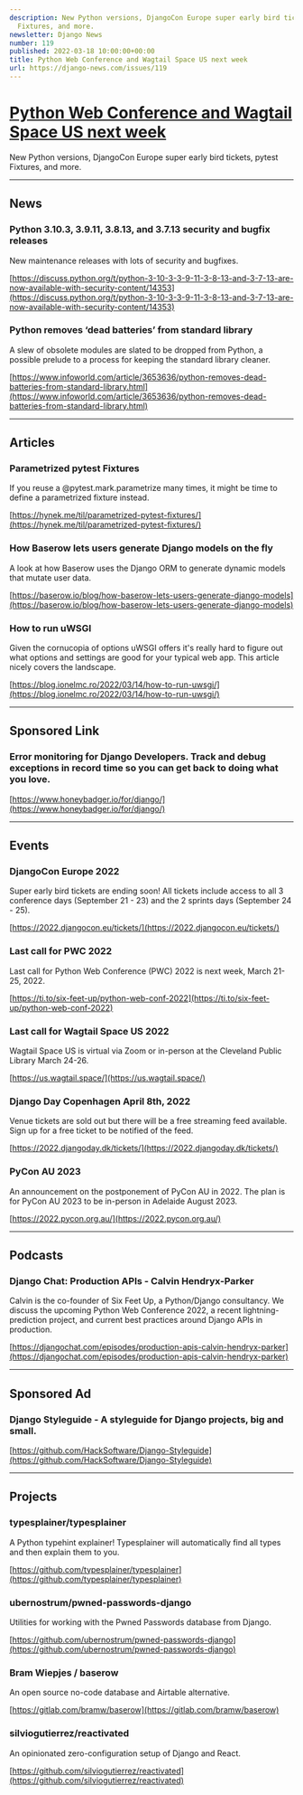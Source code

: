 ```yaml
---
description: New Python versions, DjangoCon Europe super early bird tickets, pytest
  Fixtures, and more.
newsletter: Django News
number: 119
published: 2022-03-18 10:00:00+00:00
title: Python Web Conference and Wagtail Space US next week
url: https://django-news.com/issues/119
---
```


# [Python Web Conference and Wagtail Space US next week](https://django-news.com/issues/119)

New Python versions, DjangoCon Europe super early bird tickets, pytest Fixtures, and more.

----

## News

### Python 3.10.3, 3.9.11, 3.8.13, and 3.7.13 security and bugfix releases

<p>New maintenance releases with lots of security and bugfixes.</p>

[https://discuss.python.org/t/python-3-10-3-3-9-11-3-8-13-and-3-7-13-are-now-available-with-security-content/14353](https://discuss.python.org/t/python-3-10-3-3-9-11-3-8-13-and-3-7-13-are-now-available-with-security-content/14353)

### Python removes ‘dead batteries’ from standard library

<p>A slew of obsolete modules are slated to be dropped from Python, a possible prelude to a process for keeping the standard library cleaner.</p>

[https://www.infoworld.com/article/3653636/python-removes-dead-batteries-from-standard-library.html](https://www.infoworld.com/article/3653636/python-removes-dead-batteries-from-standard-library.html)

----

## Articles

### Parametrized pytest Fixtures

<p>If you reuse a @pytest.mark.parametrize many times, it might be time to define a parametrized fixture instead.</p>

[https://hynek.me/til/parametrized-pytest-fixtures/](https://hynek.me/til/parametrized-pytest-fixtures/)

### How Baserow lets users generate Django models on the fly

<p>A look at how Baserow uses the Django ORM to generate dynamic models that mutate user data.</p>

[https://baserow.io/blog/how-baserow-lets-users-generate-django-models](https://baserow.io/blog/how-baserow-lets-users-generate-django-models)

### How to run uWSGI

<p>Given the cornucopia of options uWSGI offers it's really hard to figure out what options and settings are good for your typical web app. This article nicely covers the landscape.</p>

[https://blog.ionelmc.ro/2022/03/14/how-to-run-uwsgi/](https://blog.ionelmc.ro/2022/03/14/how-to-run-uwsgi/)

----

## Sponsored Link

### Error monitoring for Django Developers. Track and debug exceptions in record time so you can get back to doing what you love.

[https://www.honeybadger.io/for/django/](https://www.honeybadger.io/for/django/)

----

## Events

### DjangoCon Europe 2022

<p>Super early bird tickets are ending soon! All tickets include access to all 3 conference days (September 21 - 23) and the 2 sprints days (September 24 - 25).</p>

[https://2022.djangocon.eu/tickets/](https://2022.djangocon.eu/tickets/)

### Last call for PWC 2022

<p>Last call for Python Web Conference (PWC) 2022 is next week, March 21-25, 2022.</p>

[https://ti.to/six-feet-up/python-web-conf-2022](https://ti.to/six-feet-up/python-web-conf-2022)

### Last call for Wagtail Space US 2022

<p>Wagtail Space US  is virtual via Zoom or in-person at the Cleveland Public Library March 24-26.</p>

[https://us.wagtail.space/](https://us.wagtail.space/)

### Django Day Copenhagen April 8th, 2022

<p>Venue tickets are sold out but there will be a free streaming feed available. Sign up for a free ticket to be notified of the feed.</p>

[https://2022.djangoday.dk/tickets/](https://2022.djangoday.dk/tickets/)

### PyCon AU 2023

<p>An announcement on the postponement of PyCon AU in 2022. The plan is for PyCon AU 2023 to be in-person in Adelaide August 2023.</p>

[https://2022.pycon.org.au/](https://2022.pycon.org.au/)

----

## Podcasts

### Django Chat: Production APIs - Calvin Hendryx-Parker

<p>Calvin is the co-founder of Six Feet Up, a Python/Django consultancy. We discuss the upcoming Python Web Conference 2022, a recent lightning-prediction project, and current best practices around Django APIs in production.</p>

[https://djangochat.com/episodes/production-apis-calvin-hendryx-parker](https://djangochat.com/episodes/production-apis-calvin-hendryx-parker)

----

## Sponsored Ad

### Django Styleguide - A styleguide for Django projects, big and small.

[https://github.com/HackSoftware/Django-Styleguide](https://github.com/HackSoftware/Django-Styleguide)

----

## Projects

### typesplainer/typesplainer

<p>A Python typehint explainer! Typesplainer will automatically find all types and then explain them to you.</p>

[https://github.com/typesplainer/typesplainer](https://github.com/typesplainer/typesplainer)

### ubernostrum/pwned-passwords-django

<p>Utilities for working with the Pwned Passwords database from Django.</p>

[https://github.com/ubernostrum/pwned-passwords-django](https://github.com/ubernostrum/pwned-passwords-django)

### Bram Wiepjes / baserow 

<p>An open source no-code database and Airtable alternative.</p>

[https://gitlab.com/bramw/baserow](https://gitlab.com/bramw/baserow)

### silviogutierrez/reactivated

<p>An opinionated zero-configuration setup of Django and React.</p>

[https://github.com/silviogutierrez/reactivated](https://github.com/silviogutierrez/reactivated)